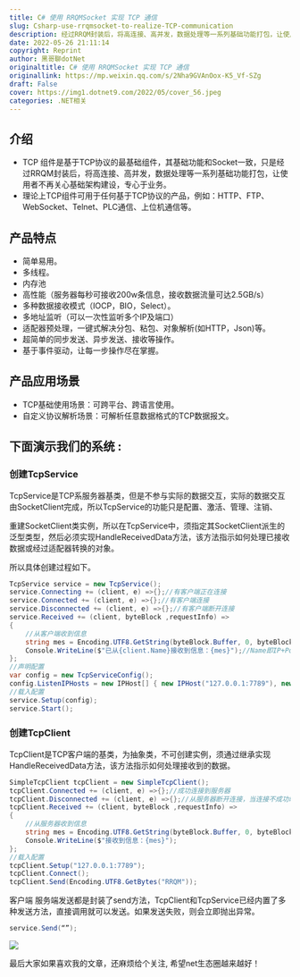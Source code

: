 ```yaml
---
title: C# 使用 RRQMSocket 实现 TCP 通信
slug: Csharp-use-rrqmsocket-to-realize-TCP-communication
description: 经过RRQM封装后，将高连接、高并发，数据处理等一系列基础功能打包，让使用者不再关心基础架构建设，专心于业务。
date: 2022-05-26 21:11:14
copyright: Reprint
author: 黑哥聊dotNet
originaltitle: C# 使用 RRQMSocket 实现 TCP 通信
originallink: https://mp.weixin.qq.com/s/2Nha9GVAnOox-K5_Vf-SZg
draft: False
cover: https://img1.dotnet9.com/2022/05/cover_56.jpeg
categories: .NET相关
---
```


## 介绍

- TCP 组件是基于TCP协议的最基础组件，其基础功能和Socket一致，只是经过RRQM封装后，将高连接、高并发，数据处理等一系列基础功能打包，让使用者不再关心基础架构建设，专心于业务。
- 理论上TCP组件可用于任何基于TCP协议的产品，例如：HTTP、FTP、WebSocket、Telnet、PLC通信、上位机通信等。

## 产品特点

- 简单易用。
- 多线程。
- 内存池
- 高性能（服务器每秒可接收200w条信息，接收数据流量可达2.5GB/s）
- 多种数据接收模式（IOCP，BIO，Select）。
- 多地址监听（可以一次性监听多个IP及端口）
- 适配器预处理，一键式解决分包、粘包、对象解析(如HTTP，Json)等。
- 超简单的同步发送、异步发送、接收等操作。
- 基于事件驱动，让每一步操作尽在掌握。

## 产品应用场景

- TCP基础使用场景：可跨平台、跨语言使用。
- 自定义协议解析场景：可解析任意数据格式的TCP数据报文。

## 下面演示我们的系统 :

### 创建TcpService

TcpService是TCP系服务器基类，但是不参与实际的数据交互，实际的数据交互由SocketClient完成，所以TcpService的功能只是配置、激活、管理、注销、

重建SocketClient类实例，所以在TcpService中，须指定其SocketClient派生的泛型类型，然后必须实现HandleReceivedData方法，该方法指示如何处理已接收数据或经过适配器转换的对象。

所以具体创建过程如下。

```csharp
TcpService service = new TcpService();
service.Connecting += (client, e) =>{};//有客户端正在连接
service.Connected += (client, e) =>{};//有客户端连接
service.Disconnected += (client, e) =>{};//有客户端断开连接
service.Received += (client, byteBlock ,requestInfo) =>
{
    //从客户端收到信息
    string mes = Encoding.UTF8.GetString(byteBlock.Buffer, 0, byteBlock.Len);
    Console.WriteLine($"已从{client.Name}接收到信息：{mes}");//Name即IP+Port
};
//声明配置
var config = new TcpServiceConfig();
config.ListenIPHosts = new IPHost[] { new IPHost("127.0.0.1:7789"), new IPHost(7790) };//同时监听两个地址
//载入配置                                                       
service.Setup(config);
service.Start();
```

### 创建TcpClient

TcpClient是TCP客户端的基类，为抽象类，不可创建实例，须通过继承实现HandleReceivedData方法，该方法指示如何处理接收到的数据。

```csharp
SimpleTcpClient tcpClient = new SimpleTcpClient();
tcpClient.Connected += (client, e) =>{};//成功连接到服务器
tcpClient.Disconnected += (client, e) =>{};//从服务器断开连接，当连接不成功时不会触发。
tcpClient.Received += (client, byteBlock ,requestInfo) =>
{
    //从服务器收到信息
    string mes = Encoding.UTF8.GetString(byteBlock.Buffer, 0, byteBlock.Len);
    Console.WriteLine($"接收到信息：{mes}");
};
//载入配置
tcpClient.Setup("127.0.0.1:7789");
tcpClient.Connect();
tcpClient.Send(Encoding.UTF8.GetBytes("RRQM"));
```

客户端 服务端发送都是封装了send方法，TcpClient和TcpService已经内置了多种发送方法，直接调用就可以发送。如果发送失败，则会立即抛出异常。

```csharp
service.Send(“”);
```

![](https://img1.dotnet9.com/2022/05/5601.png)

最后大家如果喜欢我的文章，还麻烦给个关注, 希望net生态圈越来越好！